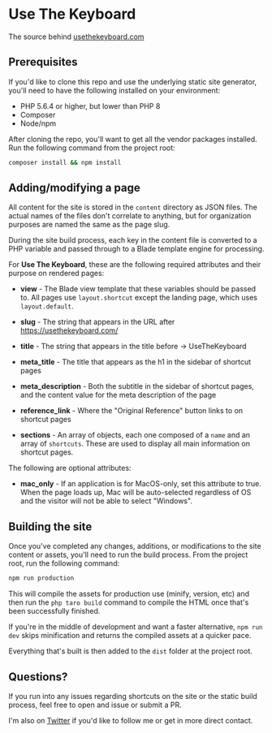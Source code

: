 # Use The Keyboard

The source behind [usethekeyboard.com](https://usethekeyboard.com)

## Prerequisites
If you'd like to clone this repo and use the underlying static site generator, you'll need to have the following installed on your environment:

- PHP 5.6.4 or higher, but lower than PHP 8
- Composer
- Node/npm

After cloning the repo, you'll want to get all the vendor packages installed. Run the following command from the project root:

```bash
composer install && npm install
```

## Adding/modifying a page
All content for the site is stored in the `content` directory as JSON files. The actual names of the files don't correlate to anything, but for organization purposes are named the same as the page slug. 

During the site build process, each key in the content file is converted to a PHP variable and passed through to a Blade template engine for processing.

For **Use The Keyboard**, these are the following required attributes and their purpose on rendered pages:

- **view** - The Blade view template that these variables should be passed to. All pages use `layout.shortcut` except the landing page, which uses `layout.default`. 

- **slug** - The string that appears in the URL after https://usethekeyboard.com/

- **title** - The string that appears in the title before &rarr; UseTheKeyboard

- **meta_title** - The title that appears as the h1 in the sidebar of shortcut pages

- **meta_description** - Both the subtitle in the sidebar of shortcut pages, and the content value for the meta description of the page

- **reference_link** - Where the "Original Reference" button links to on shortcut pages

- **sections** - An array of objects, each one composed of a `name` and an array of `shortcuts`. These are used to display all main information on shortcut pages.

The following are optional attributes:

- **mac_only** - If an application is for MacOS-only, set this attribute to true. When the page loads up, Mac will be auto-selected regardless of OS and the visitor will not be able to select "Windows".

## Building the site

Once you've completed any changes, additions, or modifications to the site content or assets, you'll need to run the build process. From the project root, run the following command:

```bash
npm run production
```

This will compile the assets for production use (minify, version, etc) and then run the `php taro build` command to compile the HTML once that's been successfully finished.

If you're in the middle of development and want a faster alternative, `npm run dev` skips minification and returns the compiled assets at a quicker pace.

Everything that's built is then added to the `dist` folder at the project root.

## Questions?

If you run into any issues regarding shortcuts on the site or the static build process, feel free to open and issue or submit a PR. 

I'm also on [Twitter](https://twitter.com/aschmelyun) if you'd like to follow me or get in more direct contact.